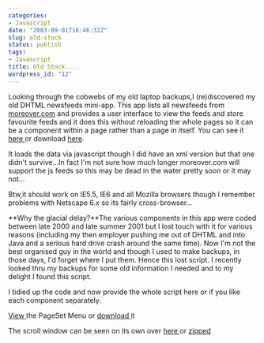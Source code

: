 ```yaml
---
categories:
- Javascript
date: "2003-09-01T16:46:32Z"
slug: old-stock
status: publish
tags:
- Javascript
title: Old Stock....
wordpress_id: "12"
---
```


Looking through the cobwebs of my old laptop backups,I (re)discovered my old DHTML newsfeeds mini-app. This app lists all newsfeeds from [moreover.com](http://www.moreover.com/) and provides a user interface to view the feeds and store favourite feeds and it does this without reloading the whole pages so it can be a component within a page rather than a page in itself. You can see it [here ](http://www.nodetraveller.com/dhtml/newsfeeds/NewsFeeds.html)or download [here](http://www.nodetraveller.com/downloads/newsfeeds.zip).

It loads the data via javascript though I did have an xml version but that one didn't survive...In fact I'm not sure how much longer moreover.com will support the js feeds so this may be dead in the water pretty soon or it may not...

Btw,it should work on IE5.5, IE6 and all Mozilla browsers though I remember problems with Netscape 6.x so its fairly cross-browser...

**Why the glacial delay?**The various components in this app were coded between late 2000 and late summer 2001 but I lost touch with it for various reasons (including my then employer pushing me out of DHTML and into Java and a serious hard drive crash around the same time). Now I'm not the best organised guy in the world and though I used to make backups, in those days, I'd forget where I put them. Hence this lost script. I recently looked thru my backups for some old information I needed and to my delight I found this script.

I tidied up the code and now provide the whole script here or if you like each component separately.

[View ](http://www.nodetraveller.com/dhtml/pageSetMenu/Pageset.html)the PageSet Menu or [download ](http://www.nodetraveller.com/downloads/pageSetMenu.zip)it

The scroll window can be seen on its own over [here ](http://www.nodetraveller.com/dhtml/scrollWindow/dhtmlWindow.html)or [zipped](http://www.nodetraveller.com/downloads/scrollWindow.zip)
